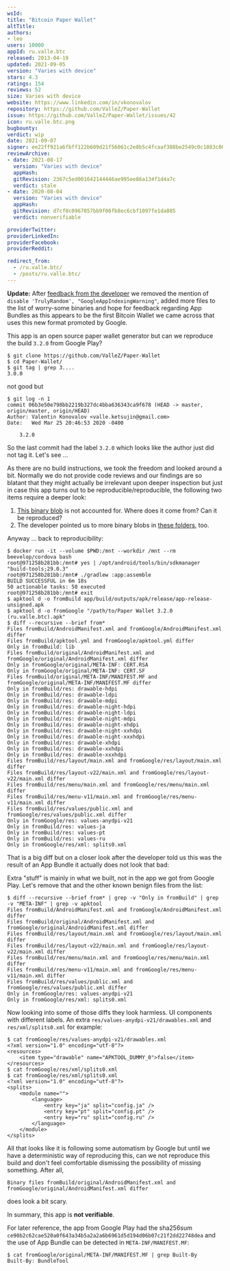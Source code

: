 ```yaml
---
wsId: 
title: "Bitcoin Paper Wallet"
altTitle: 
authors:
- leo
users: 10000
appId: ru.valle.btc
released: 2013-04-19
updated: 2021-09-05
version: "Varies with device"
stars: 4.3
ratings: 154
reviews: 52
size: Varies with device
website: https://www.linkedin.com/in/vkonovalov
repository: https://github.com/ValleZ/Paper-Wallet
issue: https://github.com/ValleZ/Paper-Wallet/issues/42
icon: ru.valle.btc.png
bugbounty: 
verdict: wip
date: 2021-09-07
signer: ee22ff921a6fbff122b609d21f56061c2e8b5c4fcaaf388be2549c0c1083c00f
reviewArchive:
- date: 2021-08-17
  version: "Varies with device"
  appHash: 
  gitRevision: 2367c5ed001642144446ae995ee86a134f1d4a7c
  verdict: stale
- date: 2020-08-04
  version: "Varies with device"
  appHash: 
  gitRevision: d7cf0c0967057bb9f06fb8ec6cbf1097fe1da885
  verdict: nonverifiable

providerTwitter: 
providerLinkedIn: 
providerFacebook: 
providerReddit: 

redirect_from:
  - /ru.valle.btc/
  - /posts/ru.valle.btc/
---
```



**Update:** After
[feedback from the developer](https://github.com/ValleZ/Paper-Wallet/issues/42#issuecomment-668759686)
we removed the mention of `disable 'TrulyRandom', "GoogleAppIndexingWarning"`,
added more files to the list of worry-some binaries and hope for feedback
regarding App Bundles as this appears to be the first Bitcoin Wallet we came
across that uses this new format promoted by Google.

This app is an open source paper wallet generator but can we reproduce the build
`3.2.0` from Google Play?

```
$ git clone https://github.com/ValleZ/Paper-Wallet
$ cd Paper-Wallet/
$ git tag | grep 3....
3.0.0
```

not good but

```
$ git log -n 1
commit 06b3e50e798bb2219b327dc4bba636343ca9f678 (HEAD -> master, origin/master, origin/HEAD)
Author: Valentin Konovalov <valle.ketsujin@gmail.com>
Date:   Wed Mar 25 20:46:53 2020 -0400

    3.2.0
```

So the last commit had the label `3.2.0` which looks like the author just did
not tag it. Let's see ...

As there are no build instructions, we took the freedom and looked around a bit.
Normally we do not provide code reviews and our findings are so blatant that
they might actually be irrelevant upon deeper inspection but just in case this
app turns out to be reproducible/reproducible, the following two items require
a deeper look:

1. [This binary blob](https://github.com/ValleZ/Paper-Wallet/blob/master/app/libs/classes.jar)
   is not accounted for. Where does it come from? Can it be reproduced?
1. The developer pointed us to more binary blobs in
   [these folders](https://github.com/ValleZ/Paper-Wallet/blob/master/app/src/main/jniLibs/),
   too.

Anyway ... back to reproducibility:

```
$ docker run -it --volume $PWD:/mnt --workdir /mnt --rm beevelop/cordova bash
root@971258b281bb:/mnt# yes | /opt/android/tools/bin/sdkmanager "build-tools;29.0.3"
root@971258b281bb:/mnt# ./gradlew :app:assemble
BUILD SUCCESSFUL in 6m 18s
50 actionable tasks: 50 executed
root@971258b281bb:/mnt# exit
$ apktool d -o fromBuild app/build/outputs/apk/release/app-release-unsigned.apk
$ apktool d -o fromGoogle "/path/to/Paper Wallet 3.2.0 (ru.valle.btc).apk"
$ diff --recursive --brief from*
Files fromBuild/AndroidManifest.xml and fromGoogle/AndroidManifest.xml differ
Files fromBuild/apktool.yml and fromGoogle/apktool.yml differ
Only in fromBuild: lib
Files fromBuild/original/AndroidManifest.xml and fromGoogle/original/AndroidManifest.xml differ
Only in fromGoogle/original/META-INF: CERT.RSA
Only in fromGoogle/original/META-INF: CERT.SF
Files fromBuild/original/META-INF/MANIFEST.MF and fromGoogle/original/META-INF/MANIFEST.MF differ
Only in fromBuild/res: drawable-hdpi
Only in fromBuild/res: drawable-ldpi
Only in fromBuild/res: drawable-mdpi
Only in fromBuild/res: drawable-night-hdpi
Only in fromBuild/res: drawable-night-ldpi
Only in fromBuild/res: drawable-night-mdpi
Only in fromBuild/res: drawable-night-xhdpi
Only in fromBuild/res: drawable-night-xxhdpi
Only in fromBuild/res: drawable-night-xxxhdpi
Only in fromBuild/res: drawable-xhdpi
Only in fromBuild/res: drawable-xxhdpi
Only in fromBuild/res: drawable-xxxhdpi
Files fromBuild/res/layout/main.xml and fromGoogle/res/layout/main.xml differ
Files fromBuild/res/layout-v22/main.xml and fromGoogle/res/layout-v22/main.xml differ
Files fromBuild/res/menu/main.xml and fromGoogle/res/menu/main.xml differ
Files fromBuild/res/menu-v11/main.xml and fromGoogle/res/menu-v11/main.xml differ
Files fromBuild/res/values/public.xml and fromGoogle/res/values/public.xml differ
Only in fromGoogle/res: values-anydpi-v21
Only in fromBuild/res: values-ja
Only in fromBuild/res: values-pt
Only in fromBuild/res: values-ru
Only in fromGoogle/res/xml: splits0.xml
```

That is a big diff but on a closer look after the developer told us this was the
result of an App Bundle it actually does not look that bad:

Extra "stuff" is mainly in what we built, not in the app we got from Google
Play. Let's remove that and the other known benign files from the list:

```
$ diff --recursive --brief from* | grep -v "Only in fromBuild" | grep -v "META-INF" | grep -v apktool
Files fromBuild/AndroidManifest.xml and fromGoogle/AndroidManifest.xml differ
Files fromBuild/original/AndroidManifest.xml and fromGoogle/original/AndroidManifest.xml differ
Files fromBuild/res/layout/main.xml and fromGoogle/res/layout/main.xml differ
Files fromBuild/res/layout-v22/main.xml and fromGoogle/res/layout-v22/main.xml differ
Files fromBuild/res/menu/main.xml and fromGoogle/res/menu/main.xml differ
Files fromBuild/res/menu-v11/main.xml and fromGoogle/res/menu-v11/main.xml differ
Files fromBuild/res/values/public.xml and fromGoogle/res/values/public.xml differ
Only in fromGoogle/res: values-anydpi-v21
Only in fromGoogle/res/xml: splits0.xml
```

Now looking into some of those diffs they look harmless. UI components with
different labels. An extra `res/values-anydpi-v21/drawables.xml` and
`res/xml/splits0.xml` for example:

```
$ cat fromGoogle/res/values-anydpi-v21/drawables.xml
<?xml version="1.0" encoding="utf-8"?>
<resources>
    <item type="drawable" name="APKTOOL_DUMMY_0">false</item>
</resources>
$ cat fromGoogle/res/xml/splits0.xml
$ cat fromGoogle/res/xml/splits0.xml
<?xml version="1.0" encoding="utf-8"?>
<splits>
    <module name="">
        <language>
            <entry key="ja" split="config.ja" />
            <entry key="pt" split="config.pt" />
            <entry key="ru" split="config.ru" />
        </language>
    </module>
</splits>
```

All that looks like it is following some automatism by Google but until we have
a deterministic way of reproducing this, can we not reproduce this build and
don't feel comfortable dismissing the possibility of missing something. After
all,

```
Binary files fromBuild/original/AndroidManifest.xml and fromGoogle/original/AndroidManifest.xml differ
```

does look a bit scary.

In summary, this app is **not verifiable**.

For later reference, the app from Google Play had the sha256sum
`ce90b2c62cae520a0f643a34b5a2a2a6b6961d5d194d06b07c21f2dd22748dea` and the use
of App Bundle can be detected in `META-INF/MANIFEST.MF`:

```
$ cat fromGoogle/original/META-INF/MANIFEST.MF | grep Built-By
Built-By: BundleTool
```
